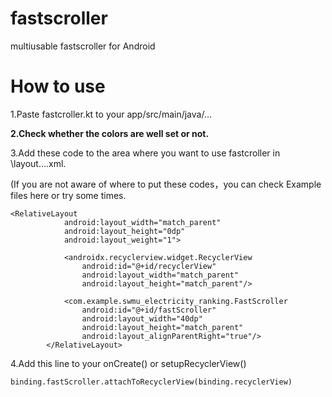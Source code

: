 # fastscroller
multiusable fastscroller for Android

# How to use
1.Paste fastcroller.kt to your app/src/main/java/...

**2.Check whether the colors are well set or not.**

3.Add these code to the area where you want to use fastcroller in \layout\....xml.

(If you are not aware of where to put these codes，you can check Example files here or try some times.

```
<RelativeLayout
            android:layout_width="match_parent"
            android:layout_height="0dp"
            android:layout_weight="1">
            
            <androidx.recyclerview.widget.RecyclerView
                android:id="@+id/recyclerView"
                android:layout_width="match_parent"
                android:layout_height="match_parent"/>
                
            <com.example.swmu_electricity_ranking.FastScroller
                android:id="@+id/fastScroller"
                android:layout_width="40dp"
                android:layout_height="match_parent"
                android:layout_alignParentRight="true"/>
        </RelativeLayout>
```

4.Add this line to your onCreate() or  setupRecyclerView()

```
binding.fastScroller.attachToRecyclerView(binding.recyclerView)
```
